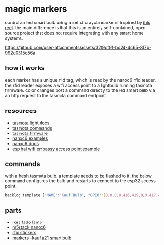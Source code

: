 # magic markers

control an led smart bulb using a set of crayola markers! inspired by
[this reel](https://www.instagram.com/reel/DIE2O59Svcz/?igsh=MXNnbmJsZWRmcHhlNA%3D%3D).
the main difference is that this is an entirely self-contained, open source
project that does not require integrating with any smart home systems.

https://github.com/user-attachments/assets/32f9cf9f-bd24-4c65-817b-992e0615c56a

## how it works

each marker has a unique rfid tag, which is read by the nanoc6 rfid reader. the
rfid reader exposes a wifi access point to a lightbulb running tasmota firmware.
color changes post a command directly to the led smart bulb via an http request
to the tasmota command endpoint

## resources

- [tasmota light docs](https://tasmota.github.io/docs/Lights/#3-channels-rgb-lights)
- [tasmota commands](https://tasmota.github.io/docs/Lights/#3-channels-rgb-lights)
- [tasmota firmware](https://github.com/arendst/Tasmota-firmware/tree/firmware/release-firmware/tasmota)
- [nanoc6 examples](https://www.amazon.com/dp/B0B3XQ5Z6F)
- [nanoc6 docs](https://docs.m5stack.com/en/core/M5NanoC6)
- [esp hal wifi embassy access point example](https://github.com/esp-rs/esp-hal/blob/main/examples/src/bin/wifi_embassy_access_point.rs)

## commands

with a fresh tasmota bulb, a template needs to be flashed to it. the below
command configures the bulb and restarts to connect to the esp32 access point.

```bash
backlog template {"NAME":"Kauf Bulb", "GPIO":[0,0,0,0,416,419,0,0,417,420,418,0,0,0], "FLAG":0, "BASE":18, "CMND":"SO105 1|RGBWWTable 204,204,122,153,153"}; module 0; fade 1; devicename magic-markers-bulb; friendlyname1 magic-markers-bulb; ipaddress1 192.168.2.2; ipaddress2 192.168.2.1; ipaddress3 255.255.255.0; ssid1 magic-markers; password1 magic-markers; wificonfig 0
```

## parts

- [ikea fado lamp](https://www.ikea.com/us/en/p/fado-table-lamp-white-70096377/)
- [m5stack nanoc6](https://shop.m5stack.com/products/m5stack-nanoc6-dev-kit?srsltid=AfmBOopeMHd7ymc-D1L89nziaOJ4fDt1PZ01berIM7dOCEl89qVkOAY4)
- [rfid stickers](https://www.amazon.com/Original-Stickers-Rewritable-NFC-Enabled-Smartphones/dp/B0DBQTB6FT/ref=sr_1_6_pp?dib=eyJ2IjoiMSJ9.egpkqpNAVZfPuP6UjMDsn3CU8nARQamCnT0xC5nDJIf5t-uVWoPgwBmoNPKDwBk-PNjjSny202LMEfdwCOKZk3W6Iv6fPljeTY24AGm6G-E6jyqpZe_lnTInHQEeHr6A0njjtCObk__gTJ_l4lzPlSjS-OCnbLXjwuZmz-xA2aUt0lkW5YHW16ou-hvZQ3unhcKs9O9xqlbLgAnMzp2Vnvc9aX7yK6xZXIfJPQiX4497UmzIxfrEmo_Y4jVRxlkN5aplKuS4ImWKjLNZsc0bySEbhd_mO4DY3P0sveg8jcI.YnrOSqJcIs015ueDHAKB04SQx-u8xevfIE7AYaChcfI&dib_tag=se&keywords=rfid+stickers&qid=1757173184&sr=8-6)
- [markers](https://www.amazon.com/dp/B003HGGPLW) -[kauf a21 smart bulb](amazon.com/dp/B09D6HR559?ref_=pe_125775000_1044873430_t_fed_asin_title)
